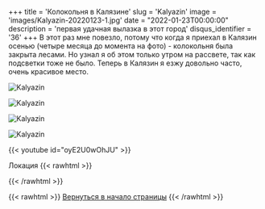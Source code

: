 +++
title = 'Колокольня в Калязине'
slug = 'Kalyazin'
image = 'images/Kalyazin-20220123-1.jpg'
date = "2022-01-23T00:00:00"
description = 'первая удачная вылазка в этот город'
disqus_identifier = '36'
+++
В этот раз мне повезло, потому что когда я приехал в Калязин осенью (четыре месяца до момента на фото) - колокольня была закрыта лесами. Но узнал я об этом только утром на рассвете, так как подсветки тоже не было.
Теперь в Калязин я езжу довольно часто, очень красивое место.

![Kalyazin](/images/Kalyazin-20220123-2.jpg)

![Kalyazin](/images/Kalyazin-20220123-3.jpg)

![Kalyazin](/images/Kalyazin-20220123-4.jpg)

![Kalyazin](/images/Kalyazin-20220123-5.jpg)

{{< youtube id="oyE2U0wOhJU" >}}

Локация
{{< rawhtml >}}
<script type="text/javascript" charset="utf-8" async src="https://api-maps.yandex.ru/services/constructor/1.0/js/?um=constructor%3A60f62f4b785cf9de8e412fa84320388941d5a156c2ecfe7235a7384c43fa1ff1&amp;width=500&amp;height=400&amp;lang=ru_RU&amp;scroll=true"></script>
{{< /rawhtml >}}

{{< rawhtml >}}
<a href="#">Вернуться в начало страницы</a>
{{< /rawhtml >}}
